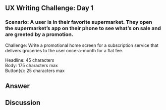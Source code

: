 ## UX Writing Challenge: Day 1
### Scenario: A user is in their favorite supermarket. They open the supermarket’s app on their phone to see what’s on sale and are greeted by a promotion.

Challenge: Write a promotional home screen for a subscription service that delivers groceries to the user once-a-month for a flat fee.

Headline: 45 characters  
Body: 175 characters max  
Button(s): 25 characters max  

## Answer



## Discussion
   
